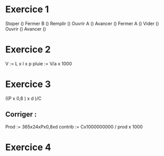 # Exercice 1

Stoper ()
Fermer B ()
Remplir ()
Ouvrir A ()
Avancer ()
Fermer A ()
Vider ()
Ouvrir ()
Avancer ()

# Exercice 2

V := L x l x p
pluie := V/a x 1000

# Exercice 3 

((P x 0,8 ) x d )/C

## Corriger : 
Prod := 365x24xPx0,8xd
contrib := Cx1000000000 / prod x 1000

# Exercice 4
